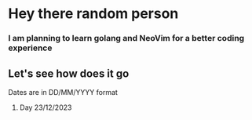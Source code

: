 # Hey there random person 
### I am planning to learn golang and NeoVim for a better coding experience
## Let's see how does it go

Dates are in DD/MM/YYYY format

1. Day 23/12/2023

